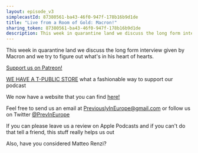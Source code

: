 ```yaml
---
layout: episode_v3
simplecastId: 87380561-ba43-46f0-947f-178b16b9d1de
title: "Live from a Room of Gold: Macron!"
sharing_token: 87380561-ba43-46f0-947f-178b16b9d1de
description: This week in quarantine land we discuss the long form interview given by Macron and we try to figure out what's in his heart of hearts.
---
```


<p>This week in quarantine land we discuss the long form interview given by Macron and we try to figure out what's in his heart of hearts.</p><p><a href="https://www.patreon.com/previouslyineurope">Support us on Patreon!</a></p><p><a href="https://www.teepublic.com/user/previneurope">WE HAVE A T-PUBLIC STORE</a> what a fashionable way to support our podcast</p><p>We now have a website that you can find <a href="http://previouslyineurope.eu/">here!</a></p><p>Feel free to send us an email at <a href="https://previouslyineurope@gmail.com/">PreviouslyInEurope@gmail.com</a> or follow us on Twitter <a href="https://twitter.com/PrevInEurope">@PrevInEurope</a></p><p>If you can please leave us a review on Apple Podcasts and if you can't do that tell a friend, this stuff really helps us out</p><p>Also, have you considered Matteo Renzi?</p>
